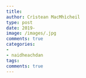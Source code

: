 ```yaml
---
title:
author: Crìstean MacMhìcheil
type: post
date: 2019-
image: /images/.jpg
comments: true
categories:
-
- naidheachdan
tags:
comments: true
---
```




<!--more-->
